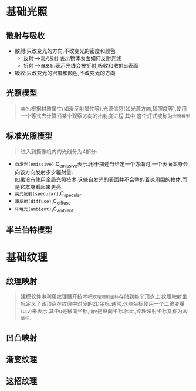 # 基础光照
## 散射与吸收
+ 散射:只改变光的方向,不改变光的密度和颜色
  + 反射-->`高光反射`:表示物体表面如何反射光线
  + 折射-->`漫反射`:表示光线会被折射,吸收和散射`出`表面
+ 吸收:只改变光的密度和颜色,不改变光的方向

## 光照模型
>`着色`:根据材质属性(如漫反射属性等),光源信息(如光源方向,辐照度等),使用一个等式去计算沿某个观察方向的出射度进程.其中,这个灯式被称为`光照模型`

## 标准光照模型
>进入到摄像机内的光线分为4部分:

+ `自发光(emissive)`:C<sub>emissive</sub>表示.用于描述当给定一个方向时,一个表面本身会向该方向发射多少辐射量.<br>如果没有使用全局光照技术,这些自发光的表面并不会整的着凉周围的物体,而是它本身看起来更亮.
+ `高光反射(specular)`,C<sub>specular</sub>
+ `漫反射(diffuse)`,C<sub>diffuse</sub>
+ `环境光(ambient)`,C<sub>ambient</sub>

## 半兰伯特模型

# 基础纹理
## 纹理映射
>建模软件中利用纹理展开技术吧`纹理映射坐标`存储到每个顶点上.纹理映射坐标定义了该顶点在纹理中对应的2D坐标.通常,这些坐标使用一个二维变量(u,v)来表示,其中u是横向坐标,而v是纵向坐标.因此,纹理映射坐标又称为`UV坐标`.
## 凹凸映射
## 渐变纹理
## 这招纹理
